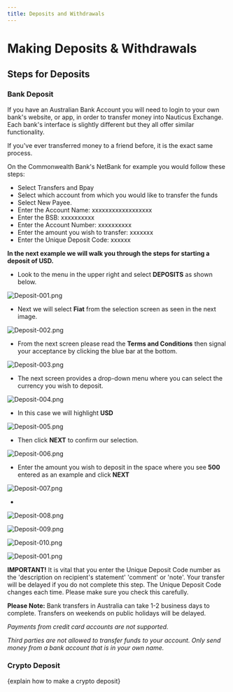 ```yaml
---
title: Deposits and Withdrawals
---
```



# Making Deposits & Withdrawals



## Steps for Deposits




### Bank Deposit



If you have an Australian Bank Account you will need to login to your own bank's website, or app, in order to transfer money into Nauticus Exchange. Each bank's interface is slightly different but they all offer similar functionality. 

If you've ever transferred money to a friend before, it is the exact same process.

On the Commonwealth Bank's NetBank for example you would follow these steps:
- Select Transfers and Bpay 
- Select which account from which you would like to transfer the funds
- Select New Payee.
- Enter the Account Name: xxxxxxxxxxxxxxxxxx
- Enter the BSB: xxxxxxxxxx
- Enter the Account Number: xxxxxxxxxx
- Enter the amount you wish to transfer: xxxxxxx
- Enter the Unique Deposit Code: xxxxxx





**In the next example we will walk you through the steps for starting a deposit of USD.**



* Look to the menu in the upper right and select  **DEPOSITS**  as shown below.

![Deposit-001.png](/images/Exchange/Deposit/Deposit-001.png)






* Next we will select  **Fiat**  from the selection screen as seen in the next image.

![Deposit-002.png](/images/Exchange/Deposit/Deposit-002.png)





* From the next screen please read the  **Terms and Conditions**  then signal your acceptance by clicking the blue bar at the bottom.

![Deposit-003.png](/images/Exchange/Deposit/Deposit-003.png)





* The next screen provides a drop-down menu where you can select the currency you wish to deposit.

![Deposit-004.png](/images/Exchange/Deposit/Deposit-004.png)





* In this case we will highlight  **USD**

![Deposit-005.png](/images/Exchange/Deposit/Deposit-005.png)





* Then click  **NEXT**  to confirm our selection.

![Deposit-006.png](/images/Exchange/Deposit/Deposit-006.png)





* Enter the amount you wish to deposit in the space where you see  **500**  entered as an example and click  **NEXT**

![Deposit-007.png](/images/Exchange/Deposit/Deposit-007.png)



* 

![Deposit-008.png](/images/Exchange/Deposit/Deposit-008.png)



![Deposit-009.png](/images/Exchange/Deposit/Deposit-009.png)



![Deposit-010.png](/images/Exchange/Deposit/Deposit-010.png)



![Deposit-001.png](/images/Exchange/Deposit/Deposit-001.png)



**IMPORTANT!** It is vital that you enter the Unique Deposit Code number as the 'description on recipient's statement' 'comment' or 'note'. Your transfer will be delayed if you do not complete this step. The Unique Deposit Code changes each time. Please make sure you check this carefully.



**Please Note:** Bank transfers in Australia can take 1-2 business days to complete. Transfers on weekends on public holidays will be delayed.

*Payments from credit card accounts are not supported.*

*Third parties are not allowed to transfer funds to your account. Only send money from a bank account that is in your own name.*



### Crypto Deposit

{explain how to make a crypto deposit}